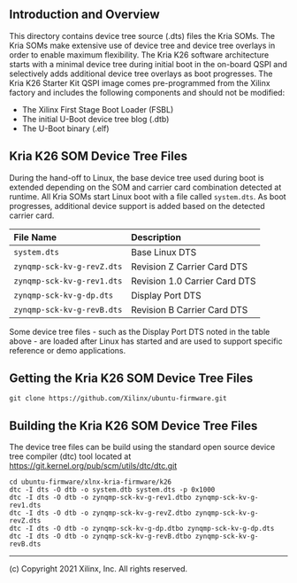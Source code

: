 Introduction and Overview
-------------------------
This directory contains device tree source (.dts) files the Kria SOMs.  The Kria SOMs make extensive use of device tree and device tree overlays in order to enable maximum flexibility.  The Kria K26 software architecture starts with a minimal device tree during initial boot in the on-board QSPI and selectively adds additional device tree overlays as boot progresses.  The Kria K26 Starter Kit QSPI image comes pre-programmed from the Xilinx factory and includes the following components and should not be modified:

* The Xilinx First Stage Boot Loader (FSBL)
* The initial U-Boot device tree blog (.dtb)
* The U-Boot binary (.elf)

Kria K26 SOM Device Tree Files
-----------------------------------------------------

During the hand-off to Linux, the base device tree used during boot is extended depending on the SOM and carrier card combination detected at runtime.  All Kria SOMs start Linux boot with a file called `system.dts`.  As boot progresses, additional device support is added based on the detected carrier card.

|   File Name                          | Description                       |
|   :-------------------------------   | :------------------------------   |
|   `system.dts`                         | Base Linux DTS                    |
|   `zynqmp-sck-kv-g-revZ.dts`           | Revision Z Carrier Card DTS       |
|   `zynqmp-sck-kv-g-rev1.dts`           | Revision 1.0 Carrier Card DTS     |
|   `zynqmp-sck-kv-g-dp.dts`             | Display Port DTS                  |
|   `zynqmp-sck-kv-g-revB.dts`           | Revision B Carrier Card DTS       |

Some device tree files - such as the Display Port DTS noted in the table above - are loaded after Linux has started and are used to support specific reference or demo applications.

Getting the Kria K26 SOM Device Tree Files
---------------------------------------
```
git clone https://github.com/Xilinx/ubuntu-firmware.git
```

Building the Kria K26 SOM Device Tree Files
--------------------------------------------
The device tree files can be build using the standard open source device tree compiler (dtc) tool located at https://git.kernel.org/pub/scm/utils/dtc/dtc.git
```
cd ubuntu-firmware/xlnx-kria-firmware/k26
dtc -I dts -O dtb -o system.dtb system.dts -p 0x1000
dtc -I dts -O dtb -o zynqmp-sck-kv-g-rev1.dtbo zynqmp-sck-kv-g-rev1.dts
dtc -I dts -O dtb -o zynqmp-sck-kv-g-revZ.dtbo zynqmp-sck-kv-g-revZ.dts
dtc -I dts -O dtb -o zynqmp-sck-kv-g-dp.dtbo zynqmp-sck-kv-g-dp.dts
dtc -I dts -O dtb -o zynqmp-sck-kv-g-revB.dtbo zynqmp-sck-kv-g-revB.dts
```

---
(c) Copyright 2021 Xilinx, Inc. All rights reserved.
